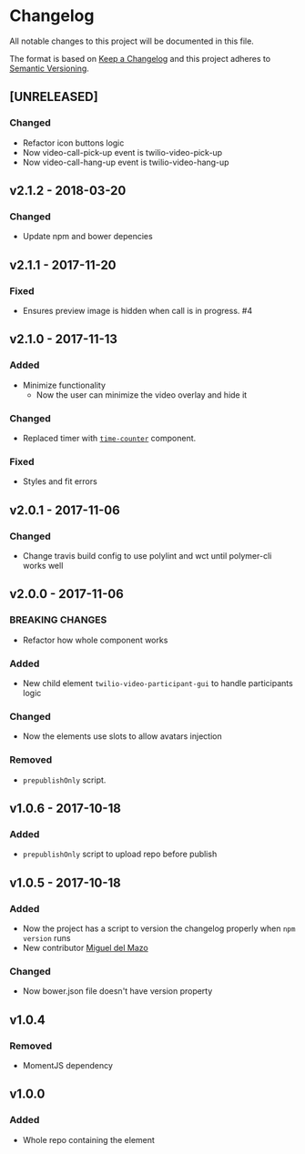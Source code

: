 # Changelog
All notable changes to this project will be documented in this file.

The format is based on [Keep a Changelog](http://keepachangelog.com/en/1.0.0/)
and this project adheres to [Semantic Versioning](http://semver.org/spec/v2.0.0.html).

<!--
## [UNRELEASED]
### Added
### Changed
### Deprecated
### Removed
### Fixed
### Security
-->




## [UNRELEASED]
### Changed
- Refactor icon buttons logic
- Now video-call-pick-up event is twilio-video-pick-up
- Now video-call-hang-up event is twilio-video-hang-up




## v2.1.2 - 2018-03-20
### Changed
- Update npm and bower depencies




## v2.1.1 - 2017-11-20
### Fixed
- Ensures preview image is hidden when call is in progress. #4




## v2.1.0 - 2017-11-13
### Added
- Minimize functionality
  - Now the user can minimize the video overlay and hide it
### Changed
- Replaced timer with [`time-counter`](https://www.webcomponents.org/element/TherapyChat/time-counter) component.
### Fixed
- Styles and fit errors




## v2.0.1 - 2017-11-06
### Changed
- Change travis build config to use polylint and wct until polymer-cli works well




## v2.0.0 - 2017-11-06
### BREAKING CHANGES
- Refactor how whole component works
### Added
- New child element `twilio-video-participant-gui` to handle participants logic
### Changed
- Now the elements use slots to allow avatars injection
### Removed
- `prepublishOnly` script.




## v1.0.6 - 2017-10-18
### Added
- `prepublishOnly` script to upload repo before publish




## v1.0.5 - 2017-10-18
### Added
- Now the project has a script to version the changelog properly when `npm version` runs
- New contributor [Miguel del Mazo](https://github.com/migueldelmazo)
### Changed
- Now bower.json file doesn't have version property




## v1.0.4
### Removed
- MomentJS dependency




## v1.0.0

### Added

- Whole repo containing the element
